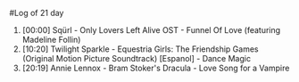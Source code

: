 #Log of 21 day

1. [00:00] Sqürl - Only Lovers Left Alive OST - Funnel Of Love (featuring Madeline Follin)
1. [10:20] Twilight Sparkle - Equestria Girls: The Friendship Games (Original Motion Picture Soundtrack) [Espanol] - Dance Magic
1. [20:19] Annie Lennox - Bram Stoker's Dracula - Love Song for a Vampire
